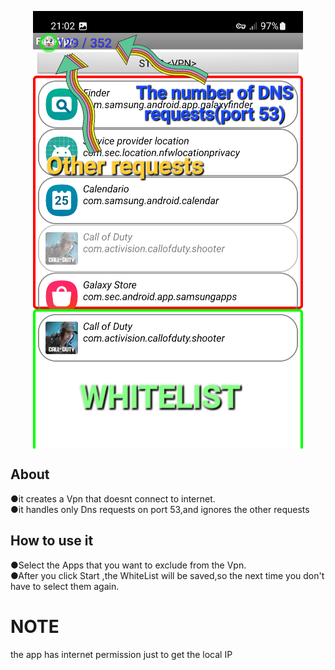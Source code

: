 <p align="center">
<img align="center" width="432" height="700" src="https://raw.githubusercontent.com/AM71113363/FakeVpn/master/image.png">
</p>

## About<br>
●it creates a Vpn that doesnt connect to internet.<br>
●it handles only Dns requests on port 53,and ignores the other requests<br>

## How to use it <br>
●Select the Apps that you want to exclude from the Vpn.<br>
●After you click Start <VPN> ,the WhiteList will be saved,so the next time you don't have to select them again.<br>

# NOTE <br>
the app has internet permission just to get the local IP<br>
